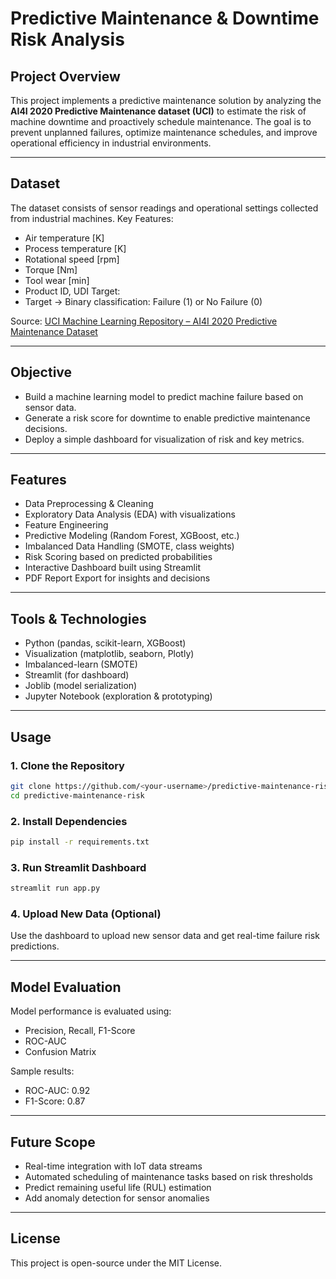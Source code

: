 # Predictive Maintenance & Downtime Risk Analysis

## Project Overview

This project implements a predictive maintenance solution by analyzing the **AI4I 2020 Predictive Maintenance dataset (UCI)** to estimate the risk of machine downtime and proactively schedule maintenance. The goal is to prevent unplanned failures, optimize maintenance schedules, and improve operational efficiency in industrial environments.

---

## Dataset

The dataset consists of sensor readings and operational settings collected from industrial machines.
Key Features:

* Air temperature \[K]
* Process temperature \[K]
* Rotational speed \[rpm]
* Torque \[Nm]
* Tool wear \[min]
* Product ID, UDI
  Target:
* Target → Binary classification: Failure (1) or No Failure (0)

Source: [UCI Machine Learning Repository – AI4I 2020 Predictive Maintenance Dataset](https://archive.ics.uci.edu/ml/datasets/AI4I+2020+Predictive+Maintenance+Dataset)

---

## Objective

* Build a machine learning model to predict machine failure based on sensor data.
* Generate a risk score for downtime to enable predictive maintenance decisions.
* Deploy a simple dashboard for visualization of risk and key metrics.

---

## Features

* Data Preprocessing & Cleaning
* Exploratory Data Analysis (EDA) with visualizations
* Feature Engineering
* Predictive Modeling (Random Forest, XGBoost, etc.)
* Imbalanced Data Handling (SMOTE, class weights)
* Risk Scoring based on predicted probabilities
* Interactive Dashboard built using Streamlit
* PDF Report Export for insights and decisions

---

## Tools & Technologies

* Python (pandas, scikit-learn, XGBoost)
* Visualization (matplotlib, seaborn, Plotly)
* Imbalanced-learn (SMOTE)
* Streamlit (for dashboard)
* Joblib (model serialization)
* Jupyter Notebook (exploration & prototyping)

---

## Usage

### 1. Clone the Repository

```bash
git clone https://github.com/<your-username>/predictive-maintenance-risk.git
cd predictive-maintenance-risk
```

### 2. Install Dependencies

```bash
pip install -r requirements.txt
```

### 3. Run Streamlit Dashboard

```bash
streamlit run app.py
```

### 4. Upload New Data (Optional)

Use the dashboard to upload new sensor data and get real-time failure risk predictions.

---

## Model Evaluation

Model performance is evaluated using:

* Precision, Recall, F1-Score
* ROC-AUC
* Confusion Matrix

Sample results:

* ROC-AUC: 0.92
* F1-Score: 0.87

---

## Future Scope

* Real-time integration with IoT data streams
* Automated scheduling of maintenance tasks based on risk thresholds
* Predict remaining useful life (RUL) estimation
* Add anomaly detection for sensor anomalies

---

## License

This project is open-source under the MIT License.

